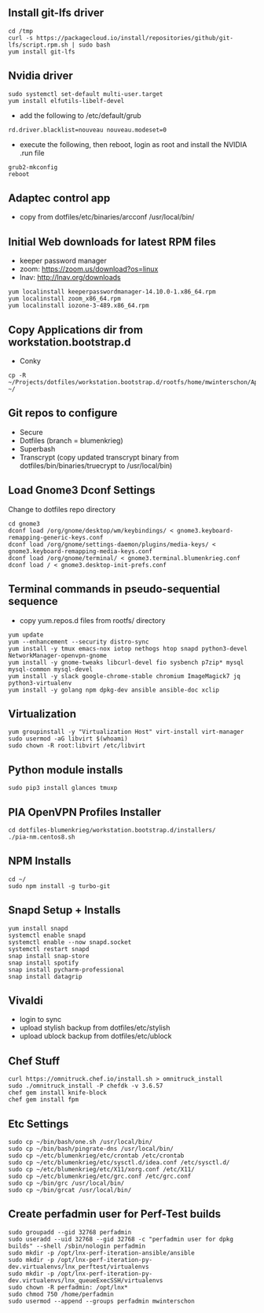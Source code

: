 ## Install git-lfs driver
```
cd /tmp
curl -s https://packagecloud.io/install/repositories/github/git-lfs/script.rpm.sh | sudo bash
yum install git-lfs
```

## Nvidia driver
```
sudo systemctl set-default multi-user.target
yum install elfutils-libelf-devel
```

- add the following to /etc/default/grub
```
rd.driver.blacklist=nouveau nouveau.modeset=0
```

- execute the following, then reboot, login as root and install the NVIDIA .run file
```
grub2-mkconfig
reboot
```

## Adaptec control app
- copy from dotfiles/etc/binaries/arcconf /usr/local/bin/

## Initial Web downloads for latest RPM files
- keeper password manager
- zoom: https://zoom.us/download?os=linux
- lnav: http://lnav.org/downloads

```
yum localinstall keeperpasswordmanager-14.10.0-1.x86_64.rpm
yum localinstall zoom_x86_64.rpm
yum localinstall iozone-3-489.x86_64.rpm
```

## Copy Applications dir from workstation.bootstrap.d
- Conky
```
cp -R ~/Projects/dotfiles/workstation.bootstrap.d/rootfs/home/mwinterschon/Applications ~/
```

## Git repos to configure
- Secure
- Dotfiles (branch = blumenkrieg)
- Superbash
- Transcrypt (copy updated transcrypt binary from dotfiles/bin/binaries/truecrypt to /usr/local/bin)

## Load Gnome3 Dconf Settings
Change to dotfiles repo directory
```
cd gnome3
dconf load /org/gnome/desktop/wm/keybindings/ < gnome3.keyboard-remapping-generic-keys.conf
dconf load /org/gnome/settings-daemon/plugins/media-keys/ < gnome3.keyboard-remapping-media-keys.conf
dconf load /org/gnome/terminal/ < gnome3.terminal.blumenkrieg.conf
dconf load / < gnome3.desktop-init-prefs.conf
```

## Terminal commands in pseudo-sequential sequence
- copy yum.repos.d files from rootfs/ directory
```
yum update
yum --enhancement --security distro-sync
yum install -y tmux emacs-nox iotop nethogs htop snapd python3-devel NetworkManager-openvpn-gnome
yum install -y gnome-tweaks libcurl-devel fio sysbench p7zip* mysql mysql-common mysql-devel
yum install -y slack google-chrome-stable chromium ImageMagick7 jq python3-virtualenv
yum install -y golang npm dpkg-dev ansible ansible-doc xclip
```

## Virtualization
```
yum groupinstall -y "Virtualization Host" virt-install virt-manager
sudo usermod -aG libvirt $(whoami)
sudo chown -R root:libvirt /etc/libvirt
```

## Python module installs
```
sudo pip3 install glances tmuxp
```

## PIA OpenVPN Profiles Installer
```
cd dotfiles-blumenkrieg/workstation.bootstrap.d/installers/
./pia-nm.centos8.sh
```

## NPM Installs
```
cd ~/
sudo npm install -g turbo-git
```

## Snapd Setup + Installs
```
yum install snapd
systemctl enable snapd
systemctl enable --now snapd.socket
systemctl restart snapd
snap install snap-store
snap install spotify
snap install pycharm-professional
snap install datagrip
```

## Vivaldi
- login to sync
- upload stylish backup from dotfiles/etc/stylish
- upload ublock backup from dotfiles/etc/ublock

## Chef Stuff
```
curl https://omnitruck.chef.io/install.sh > omnitruck_install
sudo ./omnitruck_install -P chefdk -v 3.6.57
chef gem install knife-block
chef gem install fpm
```

## Etc Settings
```
sudo cp ~/bin/bash/one.sh /usr/local/bin/
sudo cp ~/bin/bash/pingrate-dns /usr/local/bin/
sudo cp ~/etc/blumenkrieg/etc/crontab /etc/crontab
sudo cp ~/etc/blumenkrieg/etc/sysctl.d/idea.conf /etc/sysctl.d/
sudo cp ~/etc/blumenkrieg/etc/X11/xorg.conf /etc/X11/
sudo cp ~/etc/blumenkrieg/etc/grc.conf /etc/grc.conf
sudo cp ~/bin/grc /usr/local/bin/
sudo cp ~/bin/grcat /usr/local/bin/
```

## Create perfadmin user for Perf-Test builds
```
sudo groupadd --gid 32768 perfadmin
sudo useradd --uid 32768 --gid 32768 -c "perfadmin user for dpkg builds" --shell /sbin/nologin perfadmin
sudo mkdir -p /opt/lnx-perf-iteration-ansible/ansible
sudo mkdir -p /opt/lnx-perf-iteration-py-dev.virtualenvs/lnx_perftest/virtualenvs
sudo mkdir -p /opt/lnx-perf-iteration-py-dev.virtualenvs/lnx_queueExecSSH/virtualenvs
sudo chown -R perfadmin: /opt/lnx*
sudo chmod 750 /home/perfadmin
sudo usermod --append --groups perfadmin mwinterschon
```
